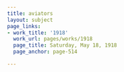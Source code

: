 ```yaml
---
title: aviators
layout: subject
page_links:
- work_title: '1918'
  work_url: pages/works/1918
  page_title: Saturday, May 18, 1918
  page_anchor: page-514

---
```

